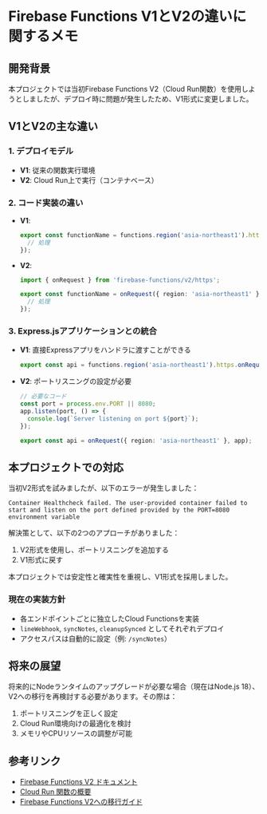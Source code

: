 # Firebase Functions V1とV2の違いに関するメモ

## 開発背景

本プロジェクトでは当初Firebase Functions V2（Cloud Run関数）を使用しようとしましたが、デプロイ時に問題が発生したため、V1形式に変更しました。

## V1とV2の主な違い

### 1. デプロイモデル
- **V1**: 従来の関数実行環境
- **V2**: Cloud Run上で実行（コンテナベース）

### 2. コード実装の違い
- **V1**:
  ```typescript
  export const functionName = functions.region('asia-northeast1').https.onRequest((req, res) => {
    // 処理
  });
  ```
- **V2**:
  ```typescript
  import { onRequest } from 'firebase-functions/v2/https';
  
  export const functionName = onRequest({ region: 'asia-northeast1' }, (req, res) => {
    // 処理
  });
  ```

### 3. Express.jsアプリケーションとの統合
- **V1**: 直接Expressアプリをハンドラに渡すことができる
  ```typescript
  export const api = functions.region('asia-northeast1').https.onRequest(app);
  ```
- **V2**: ポートリスニングの設定が必要
  ```typescript
  // 必要なコード
  const port = process.env.PORT || 8080;
  app.listen(port, () => {
    console.log(`Server listening on port ${port}`);
  });
  
  export const api = onRequest({ region: 'asia-northeast1' }, app);
  ```

## 本プロジェクトでの対応

当初V2形式を試みましたが、以下のエラーが発生しました：
```
Container Healthcheck failed. The user-provided container failed to start and listen on the port defined provided by the PORT=8080 environment variable
```

解決策として、以下の2つのアプローチがありました：

1. V2形式を使用し、ポートリスニングを追加する
2. V1形式に戻す

本プロジェクトでは安定性と確実性を重視し、V1形式を採用しました。

### 現在の実装方針

- 各エンドポイントごとに独立したCloud Functionsを実装
- `lineWebhook`, `syncNotes`, `cleanupSynced` としてそれぞれデプロイ
- アクセスパスは自動的に設定（例: `/syncNotes`）

## 将来の展望

将来的にNodeランタイムのアップグレードが必要な場合（現在はNode.js 18）、V2への移行を再検討する必要があります。その際は：

1. ポートリスニングを正しく設定
2. Cloud Run環境向けの最適化を検討
3. メモリやCPUリソースの調整が可能

## 参考リンク

- [Firebase Functions V2 ドキュメント](https://firebase.google.com/docs/functions/beta)
- [Cloud Run 関数の概要](https://cloud.google.com/functions/docs/concepts/execution-environment)
- [Firebase Functions V2への移行ガイド](https://firebase.google.com/docs/functions/migrate-to-v2) 
